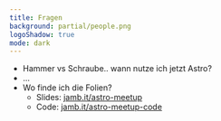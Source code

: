 ```yaml
---
title: Fragen
background: partial/people.png
logoShadow: true
mode: dark
---
```


- Hammer vs Schraube.. wann nutze ich jetzt Astro?
- ...
- Wo finde ich die Folien?
  - Slides: [jamb.it/astro-meetup](https://jamb.it/astro-meetup)
  - Code: [jamb.it/astro-meetup-code](https://jamb.it/astro-meetup-code)
  